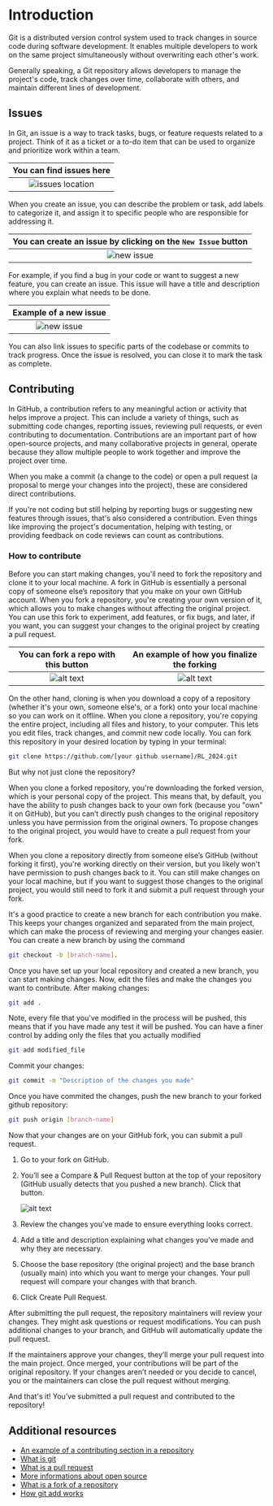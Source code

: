 # Introduction

Git is a distributed version control system used to track changes in source code during software development.
It enables multiple developers to work on the same project simultaneously without overwriting each other's work.

Generally speaking, a Git repository allows developers to manage the project's code, track changes over time, collaborate with others, and maintain different lines of development.

## Issues

In Git, an issue is a way to track tasks, bugs, or feature requests related to a project.
Think of it as a ticket or a to-do item that can be used to organize and prioritize work within a team.

|You can find issues here|
|:-:|
|![issues location](./media/issues_location.png)|

When you create an issue, you can describe the problem or task, add labels to categorize it, and assign it to specific people who are responsible for addressing it.

|You can create an issue by clicking on the `New Issue` button|
|:-:|
|![new issue](./media/new_issue.png)|

For example, if you find a bug in your code or want to suggest a new feature, you can create an issue.
This issue will have a title and description where you explain what needs to be done.

|Example of a new issue|
|:-:|
|![new issue](./media/new_issue_ex.png)|

You can also link issues to specific parts of the codebase or commits to track progress.
Once the issue is resolved, you can close it to mark the task as complete.

## Contributing

In GitHub, a contribution refers to any meaningful action or activity that helps improve a project.
This can include a variety of things, such as submitting code changes, reporting issues, reviewing pull requests, or even contributing to documentation.
Contributions are an important part of how open-source projects, and many collaborative projects in general, operate because they allow multiple people to work together and improve the project over time.

When you make a commit (a change to the code) or open a pull request (a proposal to merge your changes into the project), these are considered direct contributions.
<!-- This needs TA attention, thius is a contribution, but do you mean this or what ? -->
If you're not coding but still helping by reporting bugs or suggesting new features through issues, that's also considered a contribution.
Even things like improving the project's documentation, helping with testing, or providing feedback on code reviews can count as contributions.

### How to contribute

Before you can start making changes, you'll need to fork the repository and clone it to your local machine.
A fork in GitHub is essentially a personal copy of someone else’s repository that you make on your own GitHub account.
When you fork a repository, you're creating your own version of it, which allows you to make changes without affecting the original project.
You can use this fork to experiment, add features, or fix bugs, and later, if you want, you can suggest your changes to the original project by creating a pull request.

|You can fork a repo with this button|An example of how you finalize the forking|
|:-:|:-:|
|![alt text](./media/location_fork.png) |![alt text](./media/example_fork_creation.png)|

On the other hand, cloning is when you download a copy of a repository (whether it's your own, someone else's, or a fork) onto your local machine so you can work on it offline.
When you clone a repository, you're copying the entire project, including all files and history, to your computer.
This lets you edit files, track changes, and commit new code locally.
You can fork this repository in your desired location by typing in your terminal:

```bash
git clone https://github.com/[your github username]/RL_2024.git
```

But why not just clone the repository?

When you clone a forked repository, you're downloading the forked version, which is your personal copy of the project.
This means that, by default, you have the ability to push changes back to your own fork (because you "own" it on GitHub), but you can’t directly push changes to the original repository unless you have permission from the original owners.
To propose changes to the original project, you would have to create a pull request from your fork.

When you clone a repository directly from someone else’s GitHub (without forking it first), you're working directly on their version, but you likely won't have permission to push changes back to it.
You can still make changes on your local machine, but if you want to suggest those changes to the original project, you would still need to fork it and submit a pull request through your fork.

It's a good practice to create a new branch for each contribution you make.
This keeps your changes organized and separated from the main project, which can make the process of reviewing and merging your changes easier.
You can create a new branch by using the command

```bash
git checkout -b [branch-name].
```

Once you have set up your local repository and created a new branch, you can start making changes.
Now, edit the files and make the changes you want to contribute.
After making changes:

```bash
git add .
```

Note, every file that you've modified in the process will be pushed, this means that if you have made any test it will be pushed.
You can have a finer control by adding only the files that you actually modified

```bash
git add modified_file
```

Commit your changes:

```bash
git commit -m "Description of the changes you made"
```

Once you have commited the changes, push the new branch to your forked github repository:

```bash
git push origin [branch-name]
```

Now that your changes are on your GitHub fork, you can submit a pull request.

1. Go to your fork on GitHub.
2. You’ll see a Compare & Pull Request button at the top of your repository (GitHub usually detects that you pushed a new branch). Click that button.

    ![alt text](./media/compare_and_pull.png)

3. Review the changes you’ve made to ensure everything looks correct.
4. Add a title and description explaining what changes you’ve made and why they are necessary.
5. Choose the base repository (the original project) and the base branch (usually main) into which you want to merge your changes. Your pull request will compare your changes with that branch.
6. Click Create Pull Request.

After submitting the pull request, the repository maintainers will review your changes.
They might ask questions or request modifications. You can push additional changes to your branch, and GitHub will automatically update the pull request.

If the maintainers approve your changes, they’ll merge your pull request into the main project. Once merged, your contributions will be part of the original repository. If your changes aren’t needed or you decide to cancel, you or the maintainers can close the pull request without merging.

And that's it! You’ve submitted a pull request and contributed to the repository!

## Additional resources

- [An example of a contributing section in a repository](https://github.com/tracel-ai/burn/blob/main/CONTRIBUTING.md)
- [What is git](https://git-scm.com/book/en/v2/Getting-Started-What-is-Git%3F)
- [What is a pull request](https://docs.github.com/en/pull-requests/collaborating-with-pull-requests/proposing-changes-to-your-work-with-pull-requests/about-pull-requests#about-pull-requests)
- [More informations about open source](https://opensource.guide/)
- [What is a fork of a repository](https://docs.github.com/en/pull-requests/collaborating-with-pull-requests/working-with-forks/fork-a-repo)
- [How git add works](https://git-scm.com/docs/git-add)
